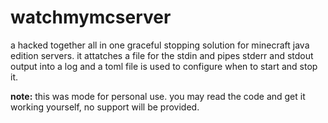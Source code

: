 # watchmymcserver

a hacked together all in one graceful stopping solution for minecraft java edition servers. it attatches a file for the stdin and pipes stderr and stdout output into a log and a toml file is used to configure when to start and stop it.

**note:** this was mode for personal use. you may read the code and get it working yourself, no support will be provided.
